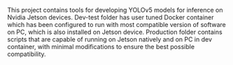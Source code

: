 This project contains tools for developing YOLOv5 models for inference on Nvidia Jetson devices. Dev-test folder has user tuned Docker container which has been configured to run with most compatible version of software on PC, which is also installed on Jetson device. Production folder contains scripts that are capable of running on Jetson natively and on PC in dev container, with minimal modifications to ensure the best possible compatibility.